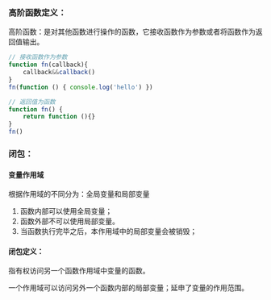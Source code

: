 ### 高阶函数定义：

高阶函数：是对其他函数进行操作的函数，它接收函数作为参数或者将函数作为返回值输出。

```js
// 接收函数作为参数
function fn(callback){
    callback&&callback()
}
fn(function () { console.log('hello') })

// 返回值为函数
function fn() {
    return function (){}
}
fn()
```

### 闭包：

#### 变量作用域

根据作用域的不同分为：全局变量和局部变量

1. 函数内部可以使用全局变量；
2. 函数外部不可以使用局部变量。
3. 当函数执行完毕之后，本作用域中的局部变量会被销毁；

#### 闭包定义：

指有权访问另一个函数作用域中变量的函数。

一个作用域可以访问另外一个函数内部的局部变量；延申了变量的作用范围。



